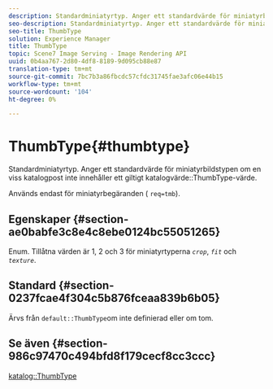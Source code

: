 ```yaml
---
description: Standardminiatyrtyp. Anger ett standardvärde för miniatyrbildstypen om en viss katalogpost inte innehåller ett giltigt katalogvärde för ThumbType.
seo-description: Standardminiatyrtyp. Anger ett standardvärde för miniatyrbildstypen om en viss katalogpost inte innehåller ett giltigt katalogvärde för ThumbType.
seo-title: ThumbType
solution: Experience Manager
title: ThumbType
topic: Scene7 Image Serving - Image Rendering API
uuid: 0b4aa767-2d80-4df8-8189-9d095cb88e87
translation-type: tm+mt
source-git-commit: 7bc7b3a86fbcdc57cfdc31745fae3afc06e44b15
workflow-type: tm+mt
source-wordcount: '104'
ht-degree: 0%

---
```



# ThumbType{#thumbtype}

Standardminiatyrtyp. Anger ett standardvärde för miniatyrbildstypen om en viss katalogpost inte innehåller ett giltigt katalogvärde::ThumbType-värde.

Används endast för miniatyrbegäranden ( `req=tmb`).

## Egenskaper {#section-ae0babfe3c8e4c8ebe0124bc55051265}

Enum. Tillåtna värden är 1, 2 och 3 för miniatyrtyperna *`crop`*, *`fit`* och *`texture`*.

## Standard {#section-0237fcae4f304c5b876fceaa839b6b05}

Ärvs från `default::ThumbType`om inte definierad eller om tom.

## Se även {#section-986c97470c494bfd8f179cecf8cc3ccc}

[katalog::ThumbType](../../../../../is-api/image-catalog/image-serving-api-ref/c-image-catalog-reference/c-image-svg-data-reference/c-image-data-reference/r-thumbtype-cat.md#reference-41149ddffc8749cba2f8d9c8e2611e03)

